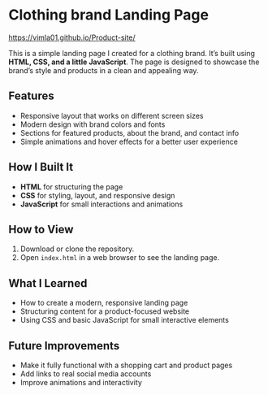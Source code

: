 # Clothing brand Landing Page
https://vimla01.github.io/Product-site/

This is a simple landing page I created for a clothing brand. It’s built using **HTML, CSS, and a little JavaScript**. The page is designed to showcase the brand’s style and products in a clean and appealing way.  

## Features
- Responsive layout that works on different screen sizes
- Modern design with brand colors and fonts
- Sections for featured products, about the brand, and contact info
- Simple animations and hover effects for a better user experience

## How I Built It
- **HTML** for structuring the page  
- **CSS** for styling, layout, and responsive design  
- **JavaScript** for small interactions and animations  

## How to View
1. Download or clone the repository.
2. Open `index.html` in a web browser to see the landing page.

## What I Learned
- How to create a modern, responsive landing page
- Structuring content for a product-focused website
- Using CSS and basic JavaScript for small interactive elements

## Future Improvements
- Make it fully functional with a shopping cart and product pages
- Add links to real social media accounts
- Improve animations and interactivity
